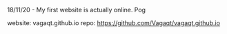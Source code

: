 18/11/20 - My first website is actually online. Pog

website: vagaqt.github.io
repo: https://github.com/Vagaqt/vagaqt.github.io

